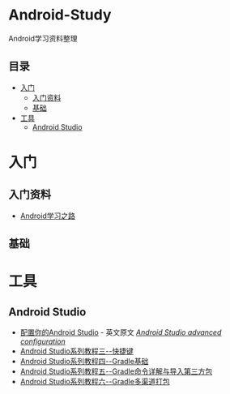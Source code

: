 # Android-Study
Android学习资料整理

## 目录

- [入门](#入门)
  - [入门资料](#入门资料)
  - [基础](#基础)
- [工具](#工具)
  - [Android Studio](#android-studio)
  

# 入门

## 入门资料

* [Android学习之路](http://stormzhang.com/android/2014/07/07/learn-android-from-rookie/)

## 基础

# 工具

## Android Studio

* [配置你的Android Studio](http://liukun.engineer/2016/04/10/Android-Studio-advanced-configuration/) - 英文原文 *[Android Studio advanced configuration](https://medium.com/google-developer-experts/configuring-android-studio-4aa4f54f1153#.cnxns55fh)*
* [Android Studio系列教程三--快捷键 ](http://stormzhang.com/devtools/2014/12/09/android-studio-tutorial3/)
* [Android Studio系列教程四--Gradle基础 ](http://stormzhang.com/devtools/2014/12/18/android-studio-tutorial4/)
* [Android Studio系列教程五--Gradle命令详解与导入第三方包 ](http://stormzhang.com/devtools/2015/01/05/android-studio-tutorial5/)
* [Android Studio系列教程六--Gradle多渠道打包 ](http://stormzhang.com/devtools/2015/01/15/android-studio-tutorial6/)
